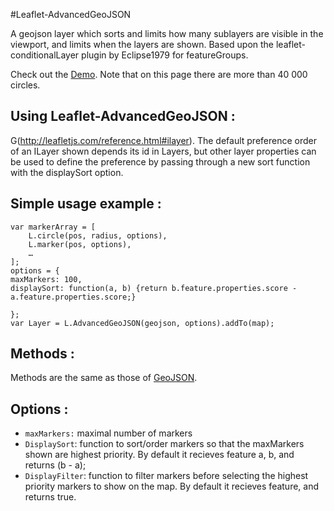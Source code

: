 #Leaflet-AdvancedGeoJSON

A geojson layer which sorts and limits how many sublayers are visible in the viewport, and limits when the layers are shown. Based upon the leaflet-conditionalLayer plugin by Eclipse1979 for featureGroups.

Check out the [Demo](http://eclipse1979.github.io/Leaflet.ConditionalLayer/example/leaflet-conditionalLayer2.html). Note that on this page there are more than 40 000 circles.

## Using Leaflet-AdvancedGeoJSON :

G(http://leafletjs.com/reference.html#ilayer).
The default preference order of an ILayer shown depends its id in Layers, but other layer properties can be used to define the preference by passing through a new sort function with the displaySort option. 

## Simple usage example :

    var markerArray = [
    	L.circle(pos, radius, options),
    	L.marker(pos, options),
    	…
    ];
    options = {
    maxMarkers: 100,
    displaySort: function(a, b) {return b.feature.properties.score - a.feature.properties.score;}
    
    };
    var Layer = L.AdvancedGeoJSON(geojson, options).addTo(map);

## Methods :

Methods are the same as those of [GeoJSON](http://leafletjs.com/reference-1.0.0.html#geojson).

## Options :
* `maxMarkers:` maximal number of markers
* `DisplaySort`: function to sort/order markers so that the maxMarkers shown are highest priority. By default it recieves feature a, b, and returns (b - a); 
* `DisplayFilter`: function to filter markers before selecting the highest priority markers to show on the map. By default it recieves feature, and returns true.


